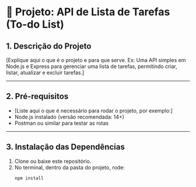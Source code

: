 # 📌 Projeto: API de Lista de Tarefas (To-do List)

## 1. Descrição do Projeto
[Explique aqui o que é o projeto e para que serve. Ex: 
Uma API simples em Node.js e Express para gerenciar uma lista de tarefas, 
permitindo criar, listar, atualizar e excluir tarefas.]

---

## 2. Pré-requisitos
- [Liste aqui o que é necessário para rodar o projeto, por exemplo:]
- Node.js instalado (versão recomendada: 14+)
- Postman ou similar para testar as rotas

---

## 3. Instalação das Dependências
1. Clone ou baixe este repositório.
2. No terminal, dentro da pasta do projeto, rode:
   ```bash
   npm install
